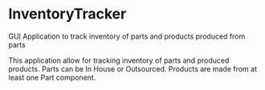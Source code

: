 # InventoryTracker
GUI Application to track inventory of parts and products produced from parts

This application allow for tracking inventory of parts and produced products. Parts can be In House or Outsourced.
Products are made from at least one Part component.
